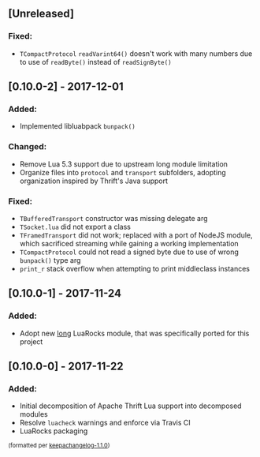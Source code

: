 ## [Unreleased]
### Fixed:
- `TCompactProtocol` `readVarint64()` doesn't work with many numbers due to use of `readByte()` instead of `readSignByte()`

## [0.10.0-2] - 2017-12-01
### Added:
- Implemented libluabpack `bunpack()`

### Changed:
- Remove Lua 5.3 support due to upstream long module limitation
- Organize files into `protocol` and `transport` subfolders, adopting organization inspired by Thrift's Java support

### Fixed:
- `TBufferedTransport` constructor was missing delegate arg
- `TSocket.lua` did not export a class
- `TFramedTransport` did not work; replaced with a port of NodeJS module, which sacrificed streaming while gaining a working implementation
- `TCompactProtocol` could not read a signed byte due to use of wrong `bunpack()` type arg
- `print_r` stack overflow when attempting to print middleclass instances

## [0.10.0-1] - 2017-11-24
### Added:
- Adopt new [long](https://luarocks.org/modules/drauschenbach/long) LuaRocks module, that was specifically ported for this project

## [0.10.0-0] - 2017-11-22
### Added:
- Initial decomposition of Apache Thrift Lua support into decomposed modules
- Resolve `luacheck` warnings and enforce via Travis CI
- LuaRocks packaging

<small>(formatted per [keepachangelog-1.1.0](http://keepachangelog.com/en/1.0.0/))</small>
